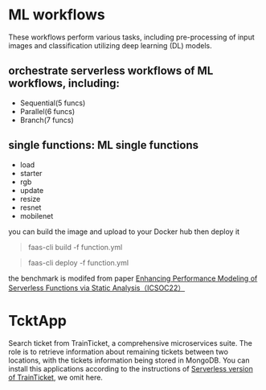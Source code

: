 # ML workflows

These workflows perform various tasks, including pre-processing of input images and classification utilizing deep learning (DL) models.
## orchestrate serverless workflows of ML workflows, including:
- Sequential(5 funcs)
- Parallel(6 funcs)
- Branch(7 funcs)
## single functions: ML single functions
- load
- starter
- rgb
- update
-  resize
-  resnet
-  mobilenet

you can build the image and upload to your Docker hub then deploy it
> faas-cli build -f function.yml

> faas-cli deploy -f function.yml


the benchmark is modifed from paper [Enhancing Performance Modeling of Serverless Functions via Static Analysis（ICSOC22）](https://springer.longhoe.net/chapter/10.1007/978-3-031-20984-0_5#google_vignette)

# TcktApp

Search ticket from TrainTicket, a comprehensive microservices suite. The role is to retrieve information about remaining tickets between two locations, with the tickets information being stored in MongoDB. You can install this applications according to the instructions of [Serverless version of TrainTicket](https://github.com/FudanSELab/serverless-trainticket), we omit here.
